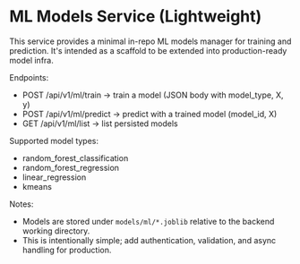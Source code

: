 ML Models Service (Lightweight)
================================

This service provides a minimal in-repo ML models manager for training and
prediction. It's intended as a scaffold to be extended into production-ready
model infra.

Endpoints:
- POST /api/v1/ml/train -> train a model (JSON body with model_type, X, y)
- POST /api/v1/ml/predict -> predict with a trained model (model_id, X)
- GET  /api/v1/ml/list -> list persisted models

Supported model types:
- random_forest_classification
- random_forest_regression
- linear_regression
- kmeans

Notes:
- Models are stored under `models/ml/*.joblib` relative to the backend working directory.
- This is intentionally simple; add authentication, validation, and async handling for production.
